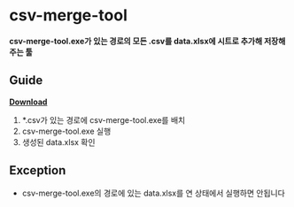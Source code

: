 ﻿# csv-merge-tool
**csv-merge-tool.exe가 있는 경로의 모든 .csv를 data.xlsx에 시트로 추가해 저장해주는 툴**

## Guide
**[Download](https://)**
1. *.csv가 있는 경로에 csv-merge-tool.exe를 배치
2. csv-merge-tool.exe 실행
3. 생성된 data.xlsx 확인

## Exception
- csv-merge-tool.exe의 경로에 있는 data.xlsx를 연 상태에서 실행하면 안됩니다



